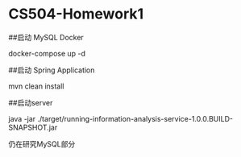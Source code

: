 # CS504-Homework1

##启动 MySQL Docker

docker-compose up -d

##启动 Spring Application

mvn clean install

##启动server

java -jar ./target/running-information-analysis-service-1.0.0.BUILD-SNAPSHOT.jar

仍在研究MySQL部分
